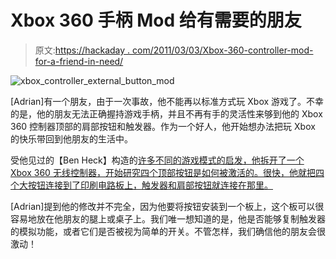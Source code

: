 # Xbox 360 手柄 Mod 给有需要的朋友

> 原文:[https://hackaday . com/2011/03/03/Xbox-360-controller-mod-for-a-friend-in-need/](https://hackaday.com/2011/03/03/xbox-360-controller-mod-for-a-friend-in-need/)

![xbox_controller_external_button_mod](../Images/ca4030cdd8f5196252b1ef14f3cd0b67.png "xbox_controller_external_button_mod")

[Adrian]有一个朋友，由于一次事故，他不能再以标准方式玩 Xbox 游戏了。不幸的是，他的朋友无法正确握持游戏手柄，并且不再有手的灵活性来够到他的 Xbox 360 控制器顶部的肩部按钮和触发器。作为一个好人，他开始想办法把玩 Xbox 的快乐带回到他朋友的生活中。

受他见过的【Ben Heck】构造的[许多不同的](http://hackaday.com/2009/09/23/ben-heck-gets-sloppy-and-we-love-it/)[游戏模式的启发，他拆开了一个 Xbox 360 无线控制器，开始研究四个顶部按钮是如何被激活的。很快，他就把四个大按钮连接到了印刷电路板上，触发器和肩部按钮就连接在那里。](http://hackaday.com/2008/12/24/pelican-case-xbox-360-2/)

[Adrian]提到他的修改并不完全，因为他要将按钮安装到一个板上，这个板可以很容易地放在他朋友的腿上或桌子上。我们唯一想知道的是，他是否能够复制触发器的模拟功能，或者它们是否被视为简单的开关。不管怎样，我们确信他的朋友会很激动！